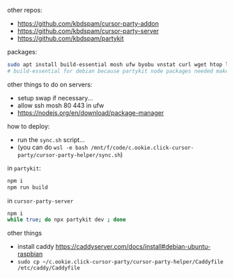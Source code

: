 
other repos:
- https://github.com/kbdspam/cursor-party-addon
- https://github.com/kbdspam/cursor-party-server
- https://github.com/kbdspam/partykit

packages:
```bash
sudo apt install build-essential mosh ufw byobu vnstat curl wget htop lsof strace
# build-essential for debian because partykit node packages needed make...
```

other things to do on servers:
- setup swap if necessary...
- allow ssh mosh 80 443 in ufw
- https://nodejs.org/en/download/package-manager

how to deploy:
- run the `sync.sh` script...
- (you can do `wsl -e bash /mnt/f/code/c.ookie.click-cursor-party/cursor-party-helper/sync.sh`)

in `partykit`:
```bash
npm i
npm run build
```

in `cursor-party-server`
```bash
npm i
while true; do npx partykit dev ; done
```

other things
- install caddy https://caddyserver.com/docs/install#debian-ubuntu-raspbian
- `sudo cp ~/c.ookie.click-cursor-party/cursor-party-helper/Caddyfile /etc/caddy/Caddyfile`
